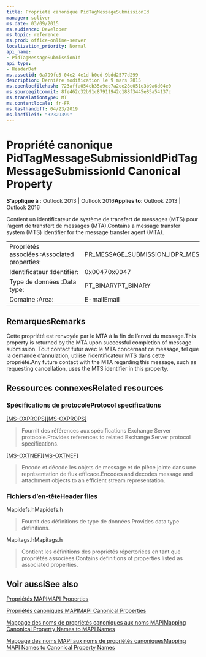 ```yaml
---
title: Propriété canonique PidTagMessageSubmissionId
manager: soliver
ms.date: 03/09/2015
ms.audience: Developer
ms.topic: reference
ms.prod: office-online-server
localization_priority: Normal
api_name:
- PidTagMessageSubmissionId
api_type:
- HeaderDef
ms.assetid: 0a799fe5-04e2-4e1d-b0cd-9bdd2577d299
description: Dernière modification le 9 mars 2015
ms.openlocfilehash: 723affa054cb35a9cc7a2ee28e051e3b9a6d04e0
ms.sourcegitcommit: 8fe462c32b91c87911942c188f3445e85a54137c
ms.translationtype: MT
ms.contentlocale: fr-FR
ms.lasthandoff: 04/23/2019
ms.locfileid: "32329399"
---
```

# <a name="pidtagmessagesubmissionid-canonical-property"></a><span data-ttu-id="9ffa6-103">Propriété canonique PidTagMessageSubmissionId</span><span class="sxs-lookup"><span data-stu-id="9ffa6-103">PidTagMessageSubmissionId Canonical Property</span></span>

  
  
<span data-ttu-id="9ffa6-104">**S’applique à** : Outlook 2013 | Outlook 2016</span><span class="sxs-lookup"><span data-stu-id="9ffa6-104">**Applies to**: Outlook 2013 | Outlook 2016</span></span> 
  
<span data-ttu-id="9ffa6-105">Contient un identificateur de système de transfert de messages (MTS) pour l’agent de transfert de messages (MTA).</span><span class="sxs-lookup"><span data-stu-id="9ffa6-105">Contains a message transfer system (MTS) identifier for the message transfer agent (MTA).</span></span>
  
|||
|:-----|:-----|
|<span data-ttu-id="9ffa6-106">Propriétés associées :</span><span class="sxs-lookup"><span data-stu-id="9ffa6-106">Associated properties:</span></span>  <br/> |<span data-ttu-id="9ffa6-107">PR_MESSAGE_SUBMISSION_ID</span><span class="sxs-lookup"><span data-stu-id="9ffa6-107">PR_MESSAGE_SUBMISSION_ID</span></span>  <br/> |
|<span data-ttu-id="9ffa6-108">Identificateur :</span><span class="sxs-lookup"><span data-stu-id="9ffa6-108">Identifier:</span></span>  <br/> |<span data-ttu-id="9ffa6-109">0x0047</span><span class="sxs-lookup"><span data-stu-id="9ffa6-109">0x0047</span></span>  <br/> |
|<span data-ttu-id="9ffa6-110">Type de données :</span><span class="sxs-lookup"><span data-stu-id="9ffa6-110">Data type:</span></span>  <br/> |<span data-ttu-id="9ffa6-111">PT_BINARY</span><span class="sxs-lookup"><span data-stu-id="9ffa6-111">PT_BINARY</span></span>  <br/> |
|<span data-ttu-id="9ffa6-112">Domaine :</span><span class="sxs-lookup"><span data-stu-id="9ffa6-112">Area:</span></span>  <br/> |<span data-ttu-id="9ffa6-113">E-mail</span><span class="sxs-lookup"><span data-stu-id="9ffa6-113">Email</span></span>  <br/> |
   
## <a name="remarks"></a><span data-ttu-id="9ffa6-114">Remarques</span><span class="sxs-lookup"><span data-stu-id="9ffa6-114">Remarks</span></span>

<span data-ttu-id="9ffa6-115">Cette propriété est renvoyée par le MTA à la fin de l’envoi du message.</span><span class="sxs-lookup"><span data-stu-id="9ffa6-115">This property is returned by the MTA upon successful completion of message submission.</span></span> <span data-ttu-id="9ffa6-116">Tout contact futur avec le MTA concernant ce message, tel que la demande d’annulation, utilise l’identificateur MTS dans cette propriété.</span><span class="sxs-lookup"><span data-stu-id="9ffa6-116">Any future contact with the MTA regarding this message, such as requesting cancellation, uses the MTS identifier in this property.</span></span>
  
## <a name="related-resources"></a><span data-ttu-id="9ffa6-117">Ressources connexes</span><span class="sxs-lookup"><span data-stu-id="9ffa6-117">Related resources</span></span>

### <a name="protocol-specifications"></a><span data-ttu-id="9ffa6-118">Spécifications de protocole</span><span class="sxs-lookup"><span data-stu-id="9ffa6-118">Protocol specifications</span></span>

<span data-ttu-id="9ffa6-119">[[MS-OXPROPS]](https://msdn.microsoft.com/library/f6ab1613-aefe-447d-a49c-18217230b148%28Office.15%29.aspx)</span><span class="sxs-lookup"><span data-stu-id="9ffa6-119">[[MS-OXPROPS]](https://msdn.microsoft.com/library/f6ab1613-aefe-447d-a49c-18217230b148%28Office.15%29.aspx)</span></span>
  
> <span data-ttu-id="9ffa6-120">Fournit des références aux spécifications Exchange Server protocole.</span><span class="sxs-lookup"><span data-stu-id="9ffa6-120">Provides references to related Exchange Server protocol specifications.</span></span>
    
<span data-ttu-id="9ffa6-121">[[MS-OXTNEF]](https://msdn.microsoft.com/library/1f0544d7-30b7-4194-b58f-adc82f3763bb%28Office.15%29.aspx)</span><span class="sxs-lookup"><span data-stu-id="9ffa6-121">[[MS-OXTNEF]](https://msdn.microsoft.com/library/1f0544d7-30b7-4194-b58f-adc82f3763bb%28Office.15%29.aspx)</span></span>
  
> <span data-ttu-id="9ffa6-122">Encode et décode les objets de message et de pièce jointe dans une représentation de flux efficace.</span><span class="sxs-lookup"><span data-stu-id="9ffa6-122">Encodes and decodes message and attachment objects to an efficient stream representation.</span></span>
    
### <a name="header-files"></a><span data-ttu-id="9ffa6-123">Fichiers d’en-tête</span><span class="sxs-lookup"><span data-stu-id="9ffa6-123">Header files</span></span>

<span data-ttu-id="9ffa6-124">Mapidefs.h</span><span class="sxs-lookup"><span data-stu-id="9ffa6-124">Mapidefs.h</span></span>
  
> <span data-ttu-id="9ffa6-125">Fournit des définitions de type de données.</span><span class="sxs-lookup"><span data-stu-id="9ffa6-125">Provides data type definitions.</span></span>
    
<span data-ttu-id="9ffa6-126">Mapitags.h</span><span class="sxs-lookup"><span data-stu-id="9ffa6-126">Mapitags.h</span></span>
  
> <span data-ttu-id="9ffa6-127">Contient les définitions des propriétés répertoriées en tant que propriétés associées.</span><span class="sxs-lookup"><span data-stu-id="9ffa6-127">Contains definitions of properties listed as associated properties.</span></span>
    
## <a name="see-also"></a><span data-ttu-id="9ffa6-128">Voir aussi</span><span class="sxs-lookup"><span data-stu-id="9ffa6-128">See also</span></span>



[<span data-ttu-id="9ffa6-129">Propriétés MAPI</span><span class="sxs-lookup"><span data-stu-id="9ffa6-129">MAPI Properties</span></span>](mapi-properties.md)
  
[<span data-ttu-id="9ffa6-130">Propriétés canoniques MAPI</span><span class="sxs-lookup"><span data-stu-id="9ffa6-130">MAPI Canonical Properties</span></span>](mapi-canonical-properties.md)
  
[<span data-ttu-id="9ffa6-131">Mappage des noms de propriétés canoniques aux noms MAPI</span><span class="sxs-lookup"><span data-stu-id="9ffa6-131">Mapping Canonical Property Names to MAPI Names</span></span>](mapping-canonical-property-names-to-mapi-names.md)
  
[<span data-ttu-id="9ffa6-132">Mappage des noms MAPI aux noms de propriétés canoniques</span><span class="sxs-lookup"><span data-stu-id="9ffa6-132">Mapping MAPI Names to Canonical Property Names</span></span>](mapping-mapi-names-to-canonical-property-names.md)

